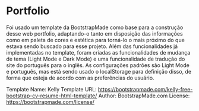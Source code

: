 # Portfolio

Foi usado um template da BootstrapMade como base para a construção desse web portfolio, adaptando-o tanto em disposição das informações como em paleta de cores e estética para torná-lo o mais próximo do que estava sendo buscado para esse projeto. Além das funcionalidades já implementadas no template, foram criadas as funcionalidades de mudança de tema (Light Mode e Dark Mode) e uma funcionalidade de tradução do site do português para o inglês. As configurações padrões são Light Mode e português, mas está sendo usado o localStorage para definição disso, de forma que esteja de acordo com as preferências do usuário.




Template Name: Kelly
Template URL: https://bootstrapmade.com/kelly-free-bootstrap-cv-resume-html-template/
Author: BootstrapMade.com
License: https://bootstrapmade.com/license/
